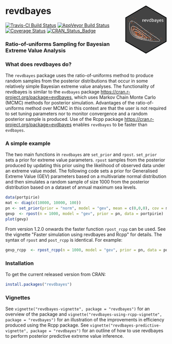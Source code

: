 
<!-- README.md is generated from README.Rmd. Please edit that file -->
revdbayes <img src="tools/revdbayes_logo.png" height = "150" align="right" />
=============================================================================

[![Travis-CI Build Status](https://travis-ci.org/paulnorthrop/revdbayes.svg?branch=master)](https://travis-ci.org/paulnorthrop/revdbayes) [![AppVeyor Build Status](https://ci.appveyor.com/api/projects/status/github/paulnorthrop/revdbayes?branch=master&svg=true)](https://ci.appveyor.com/project/paulnorthrop/revdbayes) [![Coverage Status](https://codecov.io/github/paulnorthrop/revdbayes/coverage.svg?branch=master)](https://codecov.io/github/paulnorthrop/revdbayes?branch=master) [![CRAN\_Status\_Badge](https://www.r-pkg.org/badges/version/revdbayes)](https://cran.r-project.org/package=revdbayes)

### Ratio-of-uniforms Sampling for Bayesian Extreme Value Analysis

### What does revdbayes do?

The `revdbayes` package uses the ratio-of-uniforms method to produce random samples from the posterior distributions that occur in some relatively simple Bayesian extreme value analyses. The functionality of revdbayes is similar to the `evdbayes` package <https://cran.r-project.org/package=evdbayes>, which uses Markov Chain Monte Carlo (MCMC) methods for posterior simulation. Advantages of the ratio-of-uniforms method over MCMC in this context are that the user is not required to set tuning parameters nor to monitor convergence and a random posterior sample is produced. Use of the Rcpp package <https://cran.r-project.org/package=evdbayes> enables `revdbayes` to be faster than `evdbayes`.

### A simple example

The two main functions in `revdbayes` are `set_prior` and `rpost`. `set_prior` sets a prior for extreme value parameters. `rpost` samples from the posterior produced by updating this prior using the likelihood of observed data under an extreme value model. The following code sets a prior for Generalised Extreme Value (GEV) parameters based on a multivariate normal distribution and then simulates a random sample of size 1000 from the posterior distribution based on a dataset of annual maximum sea levels.

``` r
data(portpirie)
mat <- diag(c(10000, 10000, 100))
pn <- set_prior(prior = "norm", model = "gev", mean = c(0,0,0), cov = mat)
gevp  <- rpost(n = 1000, model = "gev", prior = pn, data = portpirie)
plot(gevp)
```

From version 1.2.0 onwards the faster function `rpost_rcpp` can be used.
See the vignette "Faster simulation using revdbayes and Rcpp" for details. The syntax of `rpost` and `post_rcpp` is identical. For example:

``` r
gevp_rcpp  <- rpost_rcpp(n = 1000, model = "gev", prior = pn, data = portpirie)
```

### Installation

To get the current released version from CRAN:

``` r
install.packages("revdbayes")
```

### Vignettes

See `vignette("revdbayes-vignette", package = "revdbayes")` for an overview of the package and `vignette("revdbayes-using-rcpp-vignette", package = "revdbayes")` for an illustration of the improvements in efficiency produced using the Rcpp package. See `vignette("revdbayes-predictive-vignette", package = "revdbayes")` for an outline of how to use revdbayes to perform posterior predictive extreme value inference.
